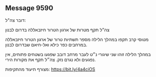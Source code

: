 ## Message 9590

דובר צה"ל:

צה"ל תקף מטרות של ארגון הטרור חיזבאללה בדרום לבנון

מטוסי קרב תקפו במהלך הלילה מספר תשתיות טרור של ארגון הטרור חיזבאללה במרחבים כפר כילא ואל-חיאם שבדרום לבנון.

במהלך הלילה זוהו שני שיגורי נ״ט לעבר מרחב דובב שפגעו בשטחים פתוחים, אין נפגעים ולא נגרם נזק. צה״ל תקף את מקורות הירי.

מצורף תיעוד מהתקיפות: https://bit.ly/4a4ciOS

